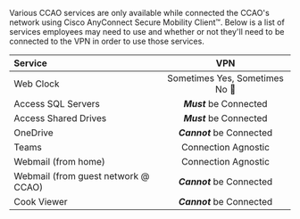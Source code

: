 Various CCAO services are only available while connected the CCAO's network using Cisco AnyConnect Secure Mobility Client&trade;.  Below is a list of services employees may need to use and whether or not they'll need to be connected to the VPN in order to use those services.

| Service | VPN |
|:------- |:---:|
| Web Clock | Sometimes Yes, Sometimes No :shrug: |
| Access SQL Servers | ***Must*** be Connected |
| Access Shared Drives | ***Must*** be Connected |
| OneDrive | ***Cannot*** be Connected |
| Teams | Connection Agnostic |
| Webmail (from home) | Connection Agnostic |
| Webmail (from guest network @ CCAO) | ***Cannot*** be Connected |
| Cook Viewer | ***Cannot*** be Connected |
